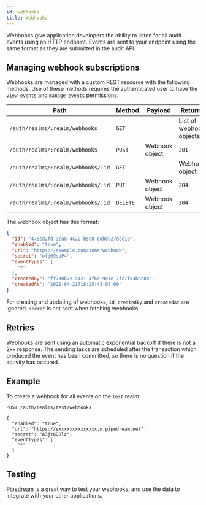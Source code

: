 ```yaml
---
id: webhooks
title: Webhooks
---
```


Webhooks give application developers the ability to listen for all audit events using an HTTP endpoint. Events are sent to your endpoint using the same format as they are submitted in the audit API.

## Managing webhook subscriptions

Webhooks are managed with a custom REST resource with the following methods. Use of these methods requires the authenticated user to have the `view-events` and `manage-events` permissions.

| Path | Method | Payload | Returns | Description |
| ---- | ------ | ------- | ------- | ----------- |
| `/auth/realms/:realm/webhooks` | `GET` | | List of webhook objects | Get webhooks |
| `/auth/realms/:realm/webhooks` | `POST` | Webhook object | `201` | Create webhook |
| `/auth/realms/:realm/webhooks/:id` | `GET` | | Webhook object | Get webhook |
| `/auth/realms/:realm/webhooks/:id` | `PUT` | Webhook object | `204` | Update webhook |
| `/auth/realms/:realm/webhooks/:id` | `DELETE` | Webhook object | `204` | Delete webhook |

The webhook object has this format:
```json
{
  "id": "475cd2fd-3ca8-4c22-b5c8-c8b8927dcc10",
  "enabled": "true",
  "url": "https://example.com/some/webhook",
  "secret": "ofj09saP4",
  "eventTypes": [
    "*"
  ],
  "createdBy": "ff730b72-a421-4f6e-9e4e-7fc7f53bac88",
  "createdAt": "2021-04-21T18:25:43-05:00"
}
```	

For creating and updating of webhooks, `id`, `createdBy` and `createdAt` are ignored. `secret` is not sent when fetching webhooks.

## Retries

Webhooks are sent using an automatic exponential backoff if there is not a 2xx response. The sending tasks are scheduled after the transaction which produced the event has been committed, so there is no question if the activity has occured. 

## Example

To create a webhook for all events on the `test` realm:

```
POST /auth/realms/test/webhooks

{
  "enabled": "true",
  "url": "https://exxxxxxxxxxxxxx.m.pipedream.net",
  "secret": "A3jt6D8lz",
  "eventTypes": [
    "*"
  ]
}
```

## Testing
[Pipedream](https://pipedream.com/) is a great way to test your webhooks, and use the data to integrate with your other applications.

